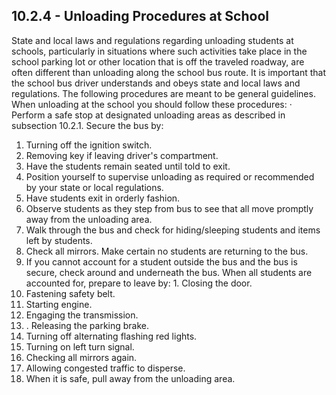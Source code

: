 ## 10.2.4 - Unloading Procedures at School
State and local laws and regulations regarding unloading students at schools, particularly in situations where such activities take place in the school parking lot or other location that is off the traveled roadway, are often different than unloading along the school bus route. It is important that the school bus driver understands and obeys state and local laws and regulations. The following procedures are meant to be general guidelines.
When unloading at the school you should follow these procedures:
· Perform a safe stop at designated unloading areas as described in subsection 10.2.1. Secure the bus by:
1. Turning off the ignition switch.
2. Removing key if leaving driver's compartment.
3. Have the students remain seated until told to exit.
4. Position yourself to supervise unloading as required or recommended by your state or local regulations.
5. Have students exit in orderly fashion.
6. Observe students as they step from bus to see that all move promptly away from the unloading area.
7. Walk through the bus and check for hiding/sleeping students and items left by students.
8. Check all mirrors. Make certain no students are returning to the bus.
9. If you cannot account for a student outside the bus and the bus is secure, check around and underneath the bus.
When all students are accounted for, prepare to leave by: 1. Closing the door.
2. Fastening safety belt.
3. Starting engine.
4. Engaging the transmission.
5. . Releasing the parking brake.
6. Turning off alternating flashing red lights.
7. Turning on left turn signal.
8. Checking all mirrors again.
9. Allowing congested traffic to disperse.
10. When it is safe, pull away from the unloading area.